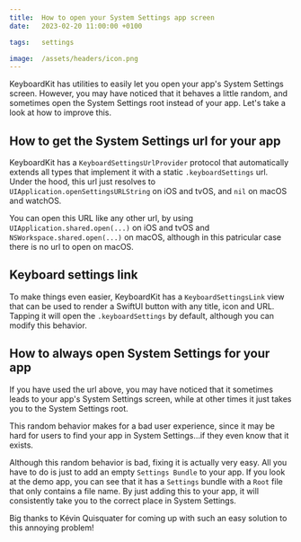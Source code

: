```yaml
---
title:  How to open your System Settings app screen
date:   2023-02-20 11:00:00 +0100

tags:   settings

image:  /assets/headers/icon.png
---
```


KeyboardKit has utilities to easily let you open your app's System Settings screen. However, you may have noticed that it behaves a little random, and sometimes open the System Settings root instead of your app. Let's take a look at how to improve this.


## How to get the System Settings url for your app

KeyboardKit has a `KeyboardSettingsUrlProvider` protocol that automatically extends all types that implement it with a static `.keyboardSettings` url. Under the hood, this url just resolves to `UIApplication.openSettingsURLString` on iOS and tvOS, and `nil` on macOS and watchOS. 

You can open this URL like any other url, by using `UIApplication.shared.open(...)` on iOS and tvOS and `NSWorkspace.shared.open(...)` on macOS, although in this patricular case there is no url to open on macOS.


## Keyboard settings link

To make things even easier, KeyboardKit has a `KeyboardSettingsLink` view that can be used to render a SwiftUI button with any title, icon and URL. Tapping it will open the `.keyboardSettings` by default, although you can modify this behavior.


## How to always open System Settings for your app

If you have used the url above, you may have noticed that it sometimes leads to your app's System Settings screen, while at other times it just takes you to the System Settings root.

This random behavior makes for a bad user experience, since it may be hard for users to find your app in System Settings...if they even know that it exists.

Although this random behavior is bad, fixing it is actually very easy. All you have to do is just to add an empty `Settings Bundle` to your app. If you look at the demo app, you can see that it has a `Settings` bundle with a `Root` file that only contains a file name. By just adding this to your app, it will consistently take you to the correct place in System Settings.

Big thanks to Kévin Quisquater for coming up with such an easy solution to this annoying problem!